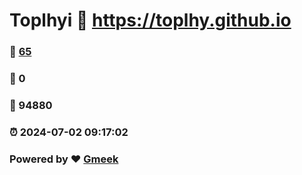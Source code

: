 # Toplhyi :link: https://toplhy.github.io 
### :page_facing_up: [65](https://toplhy.github.io/tag.html) 
### :speech_balloon: 0 
### :hibiscus: 94880 
### :alarm_clock: 2024-07-02 09:17:02 
### Powered by :heart: [Gmeek](https://github.com/Meekdai/Gmeek)
